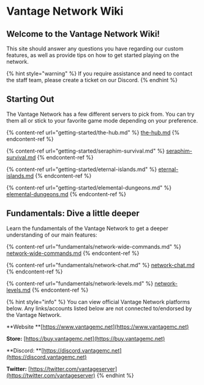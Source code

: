 # Vantage Network Wiki

## Welcome to the Vantage Network Wiki!

This site should answer any questions you have regarding our custom features, as well as provide tips on how to get started playing on the network.

{% hint style="warning" %}
If you require assistance and need to contact the staff team, please create a ticket on our Discord.
{% endhint %}

## Starting Out

The Vantage Network has a few different servers to pick from. You can try them all or stick to your favorite game mode depending on your preference.

{% content-ref url="getting-started/the-hub.md" %}
[the-hub.md](getting-started/the-hub.md)
{% endcontent-ref %}

{% content-ref url="getting-started/seraphim-survival.md" %}
[seraphim-survival.md](getting-started/seraphim-survival.md)
{% endcontent-ref %}

{% content-ref url="getting-started/eternal-islands.md" %}
[eternal-islands.md](getting-started/eternal-islands.md)
{% endcontent-ref %}

{% content-ref url="getting-started/elemental-dungeons.md" %}
[elemental-dungeons.md](getting-started/elemental-dungeons.md)
{% endcontent-ref %}

## Fundamentals: Dive a little deeper

Learn the fundamentals of the Vantage Network to get a deeper understanding of our main features:

{% content-ref url="fundamentals/network-wide-commands.md" %}
[network-wide-commands.md](fundamentals/network-wide-commands.md)
{% endcontent-ref %}

{% content-ref url="fundamentals/network-chat.md" %}
[network-chat.md](fundamentals/network-chat.md)
{% endcontent-ref %}

{% content-ref url="fundamentals/network-levels.md" %}
[network-levels.md](fundamentals/network-levels.md)
{% endcontent-ref %}

{% hint style="info" %}
You can view official Vantage Network platforms below. Any links/accounts listed below are not connected to/endorsed by the Vantage Network.

\*\*Website \*\*[https://www.vantagemc.net](https://www.vantagemc.net)

**Store:** [https://buy.vantagemc.net](https://buy.vantagemc.net)

\*\*Discord: \*\*[https://discord.vantagemc.net](https://discord.vantagemc.net)

**Twitter:** [https://twitter.com/vantageserver](https://twitter.com/vantageserver)
{% endhint %}
